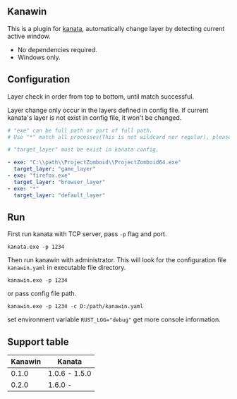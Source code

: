
## Kanawin

This is a plugin for [kanata](https://github.com/jtroo/kanata), automatically change layer by detecting current active window.

- No dependencies required.
- Windows only.

## Configuration

Layer check in order from top to bottom, until match successful.

Layer change only occur in the layers defined in config file. If current kanata's layer is not exist in config file, it won't be changed.

```yaml
# "exe" can be full path or part of full path.
# Use "*" match all processes(This is not wildcard nor regular), please put it on last.

# "target_layer" must be exist in kanata config,

- exe: "C:\\path\\ProjectZomboid\\ProjectZomboid64.exe"
  target_layer: "game_layer"
- exe: "firefox.exe"
  target_layer: "browser_layer"
- exe: "*"
  target_layer: "default_layer"
```

## Run

First run kanata with TCP server, pass `-p` flag and port.

```shell
kanata.exe -p 1234
```

Then run kanawin with administrator.
This will look for the configuration file `kanawin.yaml` in executable file directory.

```shell
kanawin.exe -p 1234
```

or pass config file path.

```shell
kanawin.exe -p 1234 -c D:/path/kanawin.yaml
```

set environment variable ```RUST_LOG="debug"``` get more console information.

## Support table
|Kanawin|Kanata|
|-|-|
|0.1.0|1.0.6 - 1.5.0|
|0.2.0|1.6.0 - |